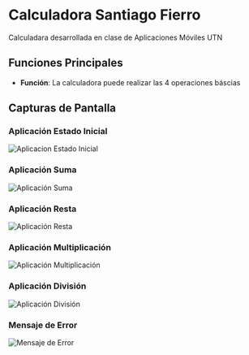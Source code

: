 # Calculadora Santiago Fierro

Calculadara desarrollada en clase de Aplicaciones Móviles UTN

## Funciones Principales

- **Función**: La calculadora puede realizar las 4 operaciones báscias

## Capturas de Pantalla

### Aplicación Estado Inicial
![Aplicacion Estado Inicial](https://github.com/Santym8/Calculadora/blob/main/img/WhatsApp%20Image%202024-04-12%20at%2017.15.15_02ffa16d.jpg?raw=true)

### Aplicación Suma
![Aplicación Suma](https://github.com/Santym8/Calculadora/blob/main/img/WhatsApp%20Image%202024-04-12%20at%2017.15.15_bc106523.jpg?raw=true)

### Aplicación Resta
![Aplicación Resta](https://github.com/Santym8/Calculadora/blob/main/img/WhatsApp%20Image%202024-04-12%20at%2017.15.15_d5968fba.jpg?raw=true)

### Aplicación Multiplicación
![Aplicación Multiplicación](https://github.com/Santym8/Calculadora/blob/main/img/WhatsApp%20Image%202024-04-12%20at%2017.15.15_3077ed3d.jpg?raw=true)

### Aplicación División
![Aplicación División](https://github.com/Santym8/Calculadora/blob/main/img/WhatsApp%20Image%202024-04-12%20at%2017.15.16_33b62767.jpg?raw=true)

### Mensaje de Error
![Mensaje de Error](https://github.com/Santym8/Calculadora/blob/main/img/WhatsApp%20Image%202024-04-12%20at%2017.15.16_653ab427.jpg?raw=true)



